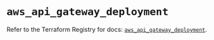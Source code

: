 # `aws_api_gateway_deployment`

Refer to the Terraform Registry for docs: [`aws_api_gateway_deployment`](https://registry.terraform.io/providers/hashicorp/aws/6.14.0/docs/resources/api_gateway_deployment).
